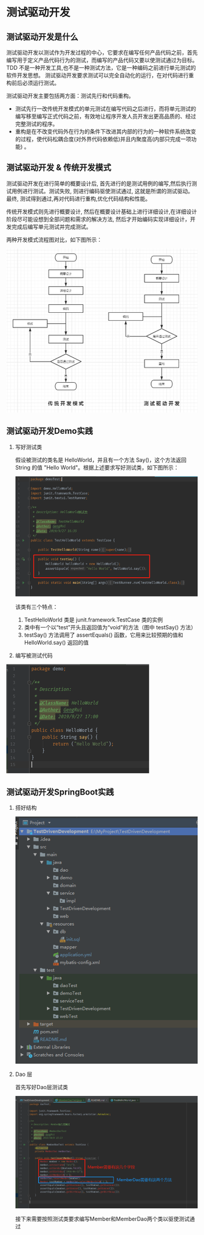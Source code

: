 # 测试驱动开发

## 测试驱动开发是什么

测试驱动开发以测试作为开发过程的中心，它要求在编写任何产品代码之前，首先编写用于定义产品代码行为的测试，而编写的产品代码又要以使测试通过为目标。
TDD 不是一种开发工具,也不是一种测试方法，它是一种编码之前进行单元测试的软件开发思想。
测试驱动开发要求测试可以完全自动化的运行，在对代码进行重构前后必须运行测试。

测试驱动开发主要包括两方面：测试先行和代码重构。
- 测试先行一改传统开发模式的单元测试在编写代码之后进行，而将单元测试的编写移至编写正式代码之前，有效地让程序开发人员开发出更高品质的、经过完整测试的程序。
- 重构是在不改变代码外在行为的条件下改进其内部的行为的一种软件系统改变的过程，使代码松耦合度(对外界代码依赖低)并且内聚度高(内部只完成一项功能) 。

## 测试驱动开发 & 传统开发模式

测试驱动开发在进行简单的概要设计后, 首先进行的是测试用例的编写,然后执行测试用例进行测试。测试失败, 则进行编码驱使测试通过, 这就是所谓的测试驱动。最终, 测试得到通过,再对代码进行重构,优化代码结构和性能。

传统开发模式则先进行概要设计, 然后在概要设计基础上进行详细设计,在详细设计阶段尽可能设想到全部问题和需求的解决方法, 然后才开始编码实现详细设计，开发完成后编写单元测试并完成测试。

两种开发模式流程图对比，如下图所示：

![对比流程图](https://github.com/GengRui01/Picture/blob/master/TestDrivenDevelopment/difference.png)

## 测试驱动开发Demo实践

1. 写好测试类

    假设被测试的类名是 HelloWorld，并且有一个方法 Say()，这个方法返回 String 的值 "Hello World"。根据上述要求写好测试类，如下图所示：

    ![HelloWorld测试类](https://github.com/GengRui01/Picture/blob/master/TestDrivenDevelopment/demoTest.png)

    该类有三个特点：
    
    1. TestHelloWorld 类是 junit.framework.TestCase 类的实例
    2. 类中有一个以“test”开头且返回值为“void”的方法（图中 testSay() 方法）
    3. testSay() 方法调用了 assertEquals() 函数，它用来比较预期的值和 HelloWorld.say() 返回的值

2. 编写被测试代码

![HelloWorld类](https://github.com/GengRui01/Picture/blob/master/TestDrivenDevelopment/demo.png)

## 测试驱动开发SpringBoot实践

1. 搭好结构

    ![SpringBoot代码结构](https://github.com/GengRui01/Picture/blob/master/TestDrivenDevelopment/structure.png)

2. Dao 层

    首先写好Dao层测试类

    ![SpringBoot代码结构](https://github.com/GengRui01/Picture/blob/master/TestDrivenDevelopment/daoTest.png)
    
    接下来需要按照测试类要求编写Member和MemberDao两个类以驱使测试通过


